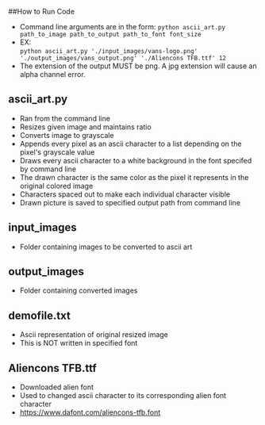 ##How to Run Code
  - Command line arguments are in the form: ```python ascii_art.py path_to_image path_to_output path_to_font font_size```
  - EX:<br>
  ```python ascii_art.py './input_images/vans-logo.png' './output_images/vans_output.png' './Aliencons TFB.ttf' 12 ```
  - The extension of the output MUST be png. A jpg extension will cause an alpha channel error.
## ascii_art.py
  - Ran from the command line 
  - Resizes given image and maintains ratio
  - Converts image to grayscale
  - Appends every pixel as an ascii character to a list depending on the pixel's grayscale value
  - Draws every ascii character to a white background in the font specifed by command line
  - The drawn character is the same color as the pixel it represents in the original colored image
  - Characters spaced out to make each individual character visible
  - Drawn picture is saved to specified output path from command line


  

## input_images
  - Folder containing images to be converted to ascii art
  
## output_images
  - Folder containing converted images
  
## demofile.txt
  - Ascii representation of original resized image
  - This is NOT written in specified font
  
## Aliencons TFB.ttf
  - Downloaded alien font 
  - Used to changed ascii character to its corresponding alien font character
  - https://www.dafont.com/aliencons-tfb.font
